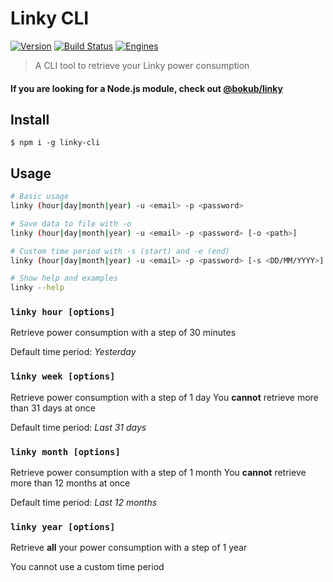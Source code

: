 # Linky CLI

[![Version][version-src]][version-href]
[![Build Status][build-src]][build-href]
[![Engines][engine-src]][engine-href]

> A CLI tool to retrieve your Linky power consumption

#### If you are looking for a Node.js module, check out  [@bokub/linky](https://github.com/bokub/linky)


## Install

```
$ npm i -g linky-cli
```


## Usage

```sh
# Basic usage
linky (hour|day|month|year) -u <email> -p <password>

# Save data to file with -o
linky (hour|day|month|year) -u <email> -p <password> [-o <path>]

# Custom time period with -s (start) and -e (end)
linky (hour|day|month|year) -u <email> -p <password> [-s <DD/MM/YYYY>] [-e <DD/MM/YYYY>]

# Show help and examples
linky --help
```

### `linky hour [options]`

Retrieve power consumption with a step of 30 minutes

Default time period: *Yesterday*

### `linky week [options]`

Retrieve power consumption with a step of 1 day
You **cannot** retrieve more than 31 days at once

Default time period: *Last 31 days*

### `linky month [options]`

Retrieve power consumption with a step of 1 month
You **cannot** retrieve more than 12 months at once

Default time period: *Last 12 months*

### `linky year [options]`

Retrieve **all** your power consumption with a step of 1 year

You cannot use a custom time period

[build-src]: https://flat.badgen.net/travis/bokub/linky-cli
[build-href]: https://travis-ci.org/bokub/linky-cli
[version-src]: https://flat.badgen.net/npm/v/linky-cli
[version-href]: https://www.npmjs.com/package/linky-cli
[engine-src]: https://flat.badgen.net/npm/node/linky-cli
[engine-href]: https://www.npmjs.com/package/linky-cli
